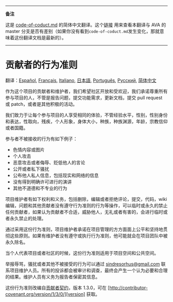___
**备注**

这是 [code-of-coduct.md](https://github.com/avajs/ava/raw/main/code-of-coduct.md) 的简体中文翻译。这个[链接](https://github.com/avajs/ava/compare/89767ec3b6174e59d37faaadb50cfa3c0d58bda6...main#diff-d3030a18b089fdb1fbfabf6e75e4aef0) 用来查看本翻译与 AVA 的 master 分支是否有差别（如果你没有看到`code-of-coduct.md`发生变化，那就意味着这份翻译文档是最新的）。
___

# 贡献者的行为准则

翻译：[Español](https://github.com/avajs/ava-docs/blob/main/es_ES/code-of-conduct.md), [Français](https://github.com/avajs/ava-docs/blob/main/fr_FR/code-of-conduct.md), [Italiano](https://github.com/avajs/ava-docs/blob/main/it_IT/code-of-conduct.md), [日本語](https://github.com/avajs/ava-docs/blob/main/ja_JP/code-of-conduct.md), [Português](https://github.com/avajs/ava-docs/blob/main/pt_BR/code-of-conduct.md), [Русский](https://github.com/avajs/ava-docs/blob/main/ru_RU/code-of-conduct.md), [简体中文](https://github.com/avajs/ava-docs/blob/main/zh_CN/code-of-conduct.md)

作为这个项目的贡献者和维护者，我们希望社区开放和受欢迎，我们承诺尊重所有参与项目的人，不管是报告问题，提交功能需求，更新文档，提交 pull request 或 patch，或者是其他积极的活动。

我们致力于让每个参与项目的人享受相同的体验，不管经验水平，性别，性别身份和表达，性取向，残疾，个人形象，身体大小，种族，种族渊源，年龄，宗教信仰或者国籍。

参与者不被接收的行为有如下例子：

* 色情内容或图片
* 个人攻击
* 恶意攻击或者侮辱、贬低他人的言论
* 公开或者私下骚扰
* 公布他人私人信息，包括现实和网络的信息
* 没有得到明确许可进行的演讲
* 其他不道德和不专业的行为

项目维护者有如下权利和义务，包括删除，编辑或者拒绝评论，提交，代码，wiki 编辑，问题和其他贡献者没有遵守行为准则的行为等操作，可以临时或永久的禁止任何贡献者，如果认为贡献者不合适，威胁他人，无礼或者有害的，会进行临时或者永久禁止的处理。

通过采用这份行为准则，项目维护者承诺在项目管理的方方面面上公平和坚持地贯彻这些原则。如果有维护者没有遵守或执行行为准则，他可能就会在项目团队中被永久除名。


当个人代表项目或者社区的时候，这份行为准则适用于项目空间和公共空间。

举报辱骂，骚扰或者其他不被接受的行为可以通过 sindresorhus@gmail.com 联系项目维护人员。所有的投诉都会被审计和调查，最终会产生一个认为必要和合理的结果。维护人员有义务为报告者保密其信息。

这份行为准则改编自[贡献者契约][homepage]，版本 1.3.0，可在 [http://contributor-covenant.org/version/1/3/0/][version] 获取。

[homepage]: http://contributor-covenant.org
[version]: http://contributor-covenant.org/version/1/3/0/
